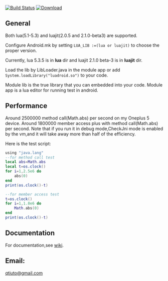 [![Build Status](https://travis-ci.org/qtiuto/lua-for-android.svg?branch=master)](https://travis-ci.org/qtiuto/lua-for-android)
[![Download](https://api.bintray.com/packages/karven/maven/luadroid/images/download.svg) ](https://bintray.com/karven/maven/luadroid/_latestVersion)
<br>

## General

Both lua(5.1-5.3) and luajit(2.0.5 and 2.1.0-beta3) are supported.
     
Configure Android.mk by setting `LUA_LIB :=(lua or luajit)`
to choose the proper version.
     
Currently, lua 5.3.5 is in **lua** dir and luajit 2.1.0 beta-3 is in **luajit** dir.

Load the lib by LibLoader.java in the module app or add `System.loadLibrary("luadroid.so")`
to your code.
     
Module lib is the true library that you can embedded into your code.
Module app is a lua editor for running test in android.
     
## Performance

  Around 2500000 method call(Math.abs) per second on my Oneplus 5 device.
  Around 1800000 member access plus with method call(Math.abs) per second.
  Note that if you run it in debug mode,CheckJni mode is enabled by the
  vm,and it will take away more than half of the efficiency.
  
  Here is the test script:
  ```lua
  using "java.lang"
  --for method call test
  local abs=Math.abs
  local t=os.clock()
  for i=1,2.5e6 do
      abs(0)
  end
  print(os.clock()-t)
  
  --for member access test
  t=os.clock()
  for i=1,1.8e6 do
      Math.abs(0)
  end
  print(os.clock()-t)
  ```
 
## Documentation
   
   For documentation,see [wiki](../../wiki/Home).
     
## Email: 
 <qtiuto@gmail.com>     












